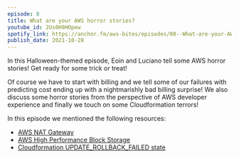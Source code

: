 ```yaml
---
episode: 8
title: What are your AWS horror stories?
youtube_id: 2Us0H9HOpew
spotify_link: https://anchor.fm/aws-bites/episodes/08--What-are-your-AWS-horror-stories-e19bpdp
publish_date: 2021-10-28
---
```


In this Halloween-themed episode, Eoin and Luciano tell some AWS horror stories! Get ready for some trick or treat!

Of course we have to start with billing and we tell some of our failures with predicting cost ending up with a nightmarishly bad billing surprise! We also discuss some horror stories from the perspective of AWS developer experience and finally we touch on some Cloudformation terrors!

In this episode we mentioned the following resources:

  - [AWS NAT Gateway](https://docs.aws.amazon.com/vpc/latest/userguide/vpc-nat-gateway.html)
  - [AWS High Performance Block Storage](https://aws.amazon.com/ebs/)
  - [Cloudformation UPDATE_ROLLBACK_FAILED state](https://aws.amazon.com/premiumsupport/knowledge-center/cloudformation-update-rollback-failed/)
